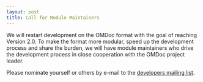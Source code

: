 ```yaml
---
layout: post
title: Call for Module Maintainers
---
```

We will restart development on the OMDoc format with the goal of reaching Version 2.0.  To make the format more modular, speed up the development process and share the burden, we will have module maintainers who drive the development process in close cooperation with the OMDoc project leader.

Please nominate yourself or others by e-mail to the [developers mailing list](../../follow).
